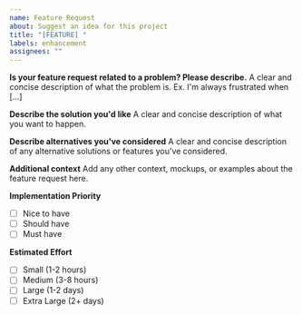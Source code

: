 ```yaml
---
name: Feature Request
about: Suggest an idea for this project
title: "[FEATURE] "
labels: enhancement
assignees: ""
---
```


**Is your feature request related to a problem? Please describe.**
A clear and concise description of what the problem is. Ex. I'm always frustrated when [...]

**Describe the solution you'd like**
A clear and concise description of what you want to happen.

**Describe alternatives you've considered**
A clear and concise description of any alternative solutions or features you've considered.

**Additional context**
Add any other context, mockups, or examples about the feature request here.

**Implementation Priority**

- [ ] Nice to have
- [ ] Should have
- [ ] Must have

**Estimated Effort**

- [ ] Small (1-2 hours)
- [ ] Medium (3-8 hours)
- [ ] Large (1-2 days)
- [ ] Extra Large (2+ days)
